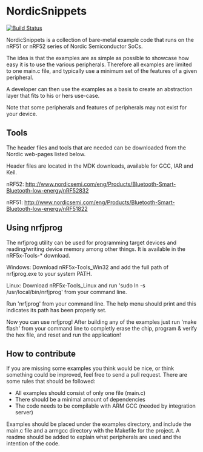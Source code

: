 # NordicSnippets
[![Build Status](https://travis-ci.org/andenore/NordicSnippets.svg)](https://travis-ci.org/andenore/NordicSnippets)

NordicSnippets is a collection of bare-metal example code that runs on the nRF51 or nRF52 series of Nordic Semiconductor SoCs.

The idea is that the examples are as simple as possible to showcase how easy it is to use the various peripherals. Therefore all examples are limited to one main.c file, and typically use a minimum set of the features of a given peripheral.

A developer can then use the examples as a basis to create an abstraction layer that fits to his or hers use-case.

Note that some peripherals and features of peripherals may not exist for your device.

## Tools
The header files and tools that are needed can be downloaded from the Nordic web-pages listed below.

Header files are located in the MDK downloads, available for GCC, IAR and Keil.

nRF52: http://www.nordicsemi.com/eng/Products/Bluetooth-Smart-Bluetooth-low-energy/nRF52832

nRF51: http://www.nordicsemi.com/eng/Products/Bluetooth-Smart-Bluetooth-low-energy/nRF51822

## Using nrfjprog
The nrfjprog utility can be used for programming target devices and reading/writing device memory among other things. It is available in the nRF5x-Tools-* download.

Windows:
	Download nRF5x-Tools_Win32 and add the full path of nrfjprog.exe to your system PATH.

Linux:
	Download nRF5x-Tools_Linux and run 'sudo ln -s <path to nrfjprog.exe> /usr/local/bin/nrfjprog' from your command line.

Run 'nrfjprog' from your command line. The help menu should print and this indicates its path has been properly set.

Now you can use nrfjprog! After building any of the examples just run 'make flash' from your command line to completly erase the chip, program & verify the hex file, and reset and run the application!

## How to contribute
If you are missing some examples you think would be nice, or think something could be improved, feel free to send a pull request.
There are some rules that should be followed:
* All examples should consist of only one file (main.c)
* There should be a minimal amount of dependencies 
* The code needs to be compilable with ARM GCC (needed by integration server)

Examples should be placed under the examples directory, and include the main.c file and a armgcc directory with the Makefile for the project. A readme should be added to explain what peripherals are used and the intention of the code.
 

